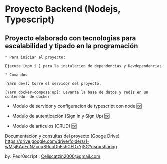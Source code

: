 # Proyecto Backend (Nodejs, Typescript)

## Proyecto elaborado con tecnologias para escalabilidad y tipado en la programación
```
° Para iniciar el proyecto:

Ejecute [npm i ] para la instalacion de dependencias y Devdependencias

° Comandos 

[Yarn dev]: Corre el servidor del proyecto.

[Yarn docker-compose:up]: Levanta la base de datos y redis en un contenedor de docker
```

* Modulo de servidor y configuracion de typescript con node 🆗

- Modulo de autenticación (Sign In y Sign Up) 🆗

* Modulo de articulos (CRUD) 🆗

Documentacion y consultas del proyecto (Googe Drive) 
 https://drive.google.com/drive/folders/1-wMsjKAoEcNZccqSRuoDhFshCEDxYjSG?usp=sharing 

by: Pedr0scr1pt : Celiscatzin2000@gmail.com


